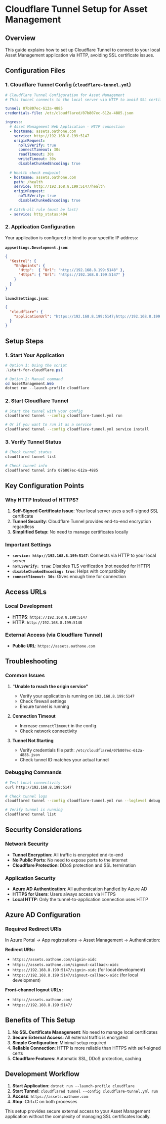 # Cloudflare Tunnel Setup for Asset Management

## Overview
This guide explains how to set up Cloudflare Tunnel to connect to your local Asset Management application via HTTP, avoiding SSL certificate issues.

## Configuration Files

### 1. Cloudflare Tunnel Config (`cloudflare-tunnel.yml`)

```yaml
# Cloudflare Tunnel Configuration for Asset Management
# This tunnel connects to the local server via HTTP to avoid SSL certificate issues

tunnel: 07b807ec-612a-4885
credentials-file: /etc/cloudflared/07b807ec-612a-4885.json

ingress:
  # Asset Management Web Application - HTTP connection
  - hostname: assets.oathone.com
    service: http://192.168.8.199:5147
    originRequest:
      noTLSVerify: true
      connectTimeout: 30s
      readTimeout: 30s
      writeTimeout: 30s
      disableChunkedEncoding: true
  
  # Health check endpoint
  - hostname: assets.oathone.com
    path: /health
    service: http://192.168.8.199:5147/health
    originRequest:
      noTLSVerify: true
      disableChunkedEncoding: true
  
  # Catch-all rule (must be last)
  - service: http_status:404
```

### 2. Application Configuration

Your application is configured to bind to your specific IP address:

**`appsettings.Development.json`:**
```json
{
  "Kestrel": {
    "Endpoints": {
      "Http":  { "Url": "http://192.168.8.199:5148" },
      "Https": { "Url": "https://192.168.8.199:5147" }
    }
  }
}
```

**`launchSettings.json`:**
```json
{
  "cloudflare": {
    "applicationUrl": "https://192.168.8.199:5147;http://192.168.8.199:5148"
  }
}
```

## Setup Steps

### 1. Start Your Application

```powershell
# Option 1: Using the script
.\start-for-cloudflare.ps1

# Option 2: Manual command
cd AssetManagement.Web
dotnet run --launch-profile cloudflare
```

### 2. Start Cloudflare Tunnel

```bash
# Start the tunnel with your config
cloudflared tunnel --config cloudflare-tunnel.yml run

# Or if you want to run it as a service
cloudflared tunnel --config cloudflare-tunnel.yml service install
```

### 3. Verify Tunnel Status

```bash
# Check tunnel status
cloudflared tunnel list

# Check tunnel info
cloudflared tunnel info 07b807ec-612a-4885
```

## Key Configuration Points

### Why HTTP Instead of HTTPS?

1. **Self-Signed Certificate Issue**: Your local server uses a self-signed SSL certificate
2. **Tunnel Security**: Cloudflare Tunnel provides end-to-end encryption regardless
3. **Simplified Setup**: No need to manage certificates locally

### Important Settings

- **`service: http://192.168.8.199:5147`**: Connects via HTTP to your local server
- **`noTLSVerify: true`**: Disables TLS verification (not needed for HTTP)
- **`disableChunkedEncoding: true`**: Helps with compatibility
- **`connectTimeout: 30s`**: Gives enough time for connection

## Access URLs

### Local Development
- **HTTPS**: `https://192.168.8.199:5147`
- **HTTP**: `http://192.168.8.199:5148`

### External Access (via Cloudflare Tunnel)
- **Public URL**: `https://assets.oathone.com`

## Troubleshooting

### Common Issues

1. **"Unable to reach the origin service"**
   - Verify your application is running on `192.168.8.199:5147`
   - Check firewall settings
   - Ensure tunnel is running

2. **Connection Timeout**
   - Increase `connectTimeout` in the config
   - Check network connectivity

3. **Tunnel Not Starting**
   - Verify credentials file path: `/etc/cloudflared/07b807ec-612a-4885.json`
   - Check tunnel ID matches your actual tunnel

### Debugging Commands

```bash
# Test local connectivity
curl http://192.168.8.199:5147

# Check tunnel logs
cloudflared tunnel --config cloudflare-tunnel.yml run --loglevel debug

# Verify tunnel is running
cloudflared tunnel list
```

## Security Considerations

### Network Security
- **Tunnel Encryption**: All traffic is encrypted end-to-end
- **No Public Ports**: No need to expose ports to the internet
- **Cloudflare Protection**: DDoS protection and SSL termination

### Application Security
- **Azure AD Authentication**: All authentication handled by Azure AD
- **HTTPS for Users**: Users always access via HTTPS
- **Local HTTP**: Only the tunnel-to-application connection uses HTTP

## Azure AD Configuration

### Required Redirect URIs
In Azure Portal → App registrations → Asset Management → Authentication:

**Redirect URIs:**
- `https://assets.oathone.com/signin-oidc`
- `https://assets.oathone.com/signout-callback-oidc`
- `https://192.168.8.199:5147/signin-oidc` (for local development)
- `https://192.168.8.199:5147/signout-callback-oidc` (for local development)

**Front-channel logout URLs:**
- `https://assets.oathone.com/`
- `https://192.168.8.199:5147/`

## Benefits of This Setup

1. **No SSL Certificate Management**: No need to manage local certificates
2. **Secure External Access**: All external traffic is encrypted
3. **Simple Configuration**: Minimal setup required
4. **Reliable Connection**: HTTP is more reliable than HTTPS with self-signed certs
5. **Cloudflare Features**: Automatic SSL, DDoS protection, caching

## Development Workflow

1. **Start Application**: `dotnet run --launch-profile cloudflare`
2. **Start Tunnel**: `cloudflared tunnel --config cloudflare-tunnel.yml run`
3. **Access**: `https://assets.oathone.com`
4. **Stop**: Ctrl+C on both processes

This setup provides secure external access to your Asset Management application without the complexity of managing SSL certificates locally.

